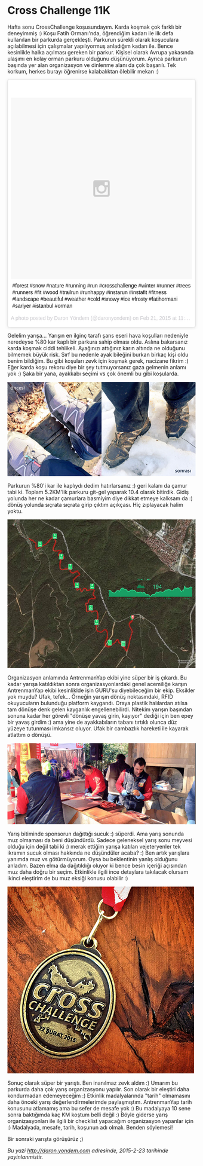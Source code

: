 # Cross Challenge 11K 

Hafta sonu CrossChallenge koşusundayım. Karda koşmak çok farklı bir deneyimmiş :) Koşu Fatih Ormanı'nda, öğrendiğim kadarı ile ilk defa kullanılan bir parkurda gerçekleşti. Parkurun sürekli olarak koşuculara açılabilmesi için çalışmalar yapılıyormuş anladığım kadarı ile. Bence kesinlikle halka açılması gereken bir parkur. Kişisel olarak Avrupa yakasında ulaşımı en kolay orman parkuru olduğunu düşünüyorum. Ayrıca parkurun başında yer alan organizasyon ve dinlenme alanı da çok başarılı. Tek korkum, herkes burayı öğrenirse kalabalıktan ölebilir mekan :)

<blockquote class="instagram-media" data-instgrm-captioned data-instgrm-version="4" style=" background:#FFF; border:0; border-radius:3px; box-shadow:0 0 1px 0 rgba(0,0,0,0.5),0 1px 10px 0 rgba(0,0,0,0.15); margin: 1px; max-width:658px; padding:0; width:99.375%; width:-webkit-calc(100% - 2px); width:calc(100% - 2px);"><div style="padding:8px;"> <div style=" background:#F8F8F8; line-height:0; margin-top:40px; padding:50% 0; text-align:center; width:100%;"> <div style=" background:url(data:image/png;base64,iVBORw0KGgoAAAANSUhEUgAAACwAAAAsCAMAAAApWqozAAAAGFBMVEUiIiI9PT0eHh4gIB4hIBkcHBwcHBwcHBydr+JQAAAACHRSTlMABA4YHyQsM5jtaMwAAADfSURBVDjL7ZVBEgMhCAQBAf//42xcNbpAqakcM0ftUmFAAIBE81IqBJdS3lS6zs3bIpB9WED3YYXFPmHRfT8sgyrCP1x8uEUxLMzNWElFOYCV6mHWWwMzdPEKHlhLw7NWJqkHc4uIZphavDzA2JPzUDsBZziNae2S6owH8xPmX8G7zzgKEOPUoYHvGz1TBCxMkd3kwNVbU0gKHkx+iZILf77IofhrY1nYFnB/lQPb79drWOyJVa/DAvg9B/rLB4cC+Nqgdz/TvBbBnr6GBReqn/nRmDgaQEej7WhonozjF+Y2I/fZou/qAAAAAElFTkSuQmCC); display:block; height:44px; margin:0 auto -44px; position:relative; top:-22px; width:44px;"></div></div> <p style=" margin:8px 0 0 0; padding:0 4px;"> <a href="https://instagram.com/p/zZS9HgEAAv/" style=" color:#000; font-family:Arial,sans-serif; font-size:14px; font-style:normal; font-weight:normal; line-height:17px; text-decoration:none; word-wrap:break-word;" target="_top">#forest #snow #nature #running #run #crosschallenge #winter #runner #trees #runners #fit #wood #trailrun #runhappy #instarun #instafit #fitness #landscape #beautiful #weather #cold #snowy #ice #frosty #fatihormani #sariyer #istanbul #orman</a></p> <p style=" color:#c9c8cd; font-family:Arial,sans-serif; font-size:14px; line-height:17px; margin-bottom:0; margin-top:8px; overflow:hidden; padding:8px 0 7px; text-align:center; text-overflow:ellipsis; white-space:nowrap;">A photo posted by Daron Yöndem (@daronyondem) on <time style=" font-family:Arial,sans-serif; font-size:14px; line-height:17px;" datetime="2015-02-22T07:34:46+00:00">Feb 21, 2015 at 11:34pm PST</time></p></div></blockquote>
<script async defer src="//platform.instagram.com/en_US/embeds.js"></script>

Gelelim yarışa... Yarışın en ilginç tarafı şans eseri hava koşulları nedeniyle neredeyse %80 kar kaplı bir parkura sahip olması oldu. Aslına bakarsanız karda koşmak ciddi tehlikeli. Ayağınızı attığınız karın altında ne olduğunu bilmemek büyük risk. Sırf bu nedenle ayak bileğini burkan birkaç kişi oldu benim bildiğim. Bu gibi koşuları zevk için koşmak gerek, nacizane fikrim :) Eğer karda koşu rekoru diye bir şey tutmuyorsanız gaza gelmenin anlamı yok :) Şaka bir yana, ayakkabı seçimi vs çok önemli bu gibi koşularda.

![Ayakkabılar ne hale geldi :)](../media/Cross_Challenge_11K/cross_2.jpg)

Parkurun %80'i kar ile kaplıydı dedim hatırlarsanız :) geri kalanı da çamur tabi ki. Toplam 5.2KM'lik parkuru git-gel yaparak 10.4 olarak bitirdik. Gidiş yolunda her ne kadar çamurlara basmiyim diye dikkat etmeye kalksam da :) dönüş yolunda sıçrata sıçrata girip çıktım açıkçası. Hiç zıplayacak halim yoktu. 

![Cross Challenge 11K](../media/Cross_Challenge_11K/cross_1.jpg)

Organizasyon anlamında AntrenmanYap ekibi yine süper bir iş çıkardı. Bu kadar yarışa katıldıktan sonra organizasyonlardaki genel acemiliğe karşın AntrenmanYap ekibi kesinliklde işin GURU'su diyebileceğim bir ekip. Eksikler yok muydu? Ufak, tefek... Örneğin yarışın dönüş noktasındaki, RFID okuyucuların bulunduğu platform kaygandı. Oraya plastik halılardan atılsa tam dönüşe denk gelen kayganlık engellenebilirdi. Nitekim yarışın başından sonuna kadar her görevli "dönüşe yavaş girin, kayıyor" dediği için ben epey bir yavaş girdim :) ama yine de ayakkabıların tabanı tırtıklı olunca düz yüzeye tutunması imkansız oluyor. Ufak bir cambazlık hareketi ile kayarak atlattım o dönüşü. 

![Sucuk!](../media/Cross_Challenge_11K/cross_3.jpg)

Yarış bitiminde sponsorun dağıttığı sucuk :) süperdi. Ama yarış sonunda muz olmaması da beni düşündürdü. Sadece geleneksel yarış sonu meyvesi olduğu için değil tabi ki :) merak ettiğim yarışa katılan vejeteryenler tek ikramın sucuk olması hakkında ne düşündüler acaba? :) Ben artık yarışlara yanımda muz vs götürmüyorum. Oysa bu beklentinin yanlış olduğunu anladım. Bazen elma da dağıtıldığı oluyor ki bence besin içeriği açısından muz daha doğru bir seçim. Etkinlikle ilgili ince detaylara takılacak olursam ikinci eleştirim de bu muz eksiği konusu olabilir :)

![Madalyayı kaptım!](../media/Cross_Challenge_11K/cross_4.jpg)

Sonuç olarak süper bir yarıştı. Ben inanılmaz zevk aldım :) Umarım bu parkurda daha çok yarış organizasyonu yapılır. Son olarak bir eleştiri daha kondurmadan edemeyeceğim :) Etkinlik madalyalarında "tarih" olmamasını daha önceki yarış değerlendirmelerimde paylaşmıştım. AntrenmanYap tarih konusunu atlamamış ama bu sefer de mesafe yok :) Bu madalyaya 10 sene sonra baktığımda kaç KM koştum belli değil :) Böyle giderse yarış organizasyonları ile ilgili bir checklist yapacağım organizasyon yapanlar için :) Madalyada, mesafe, tarih, koşunun adı olmalı. Benden söylemesi!

Bir sonraki yarışta görüşürüz ;)


*Bu yazi http://daron.yondem.com adresinde, 2015-2-23 tarihinde yayinlanmistir.*